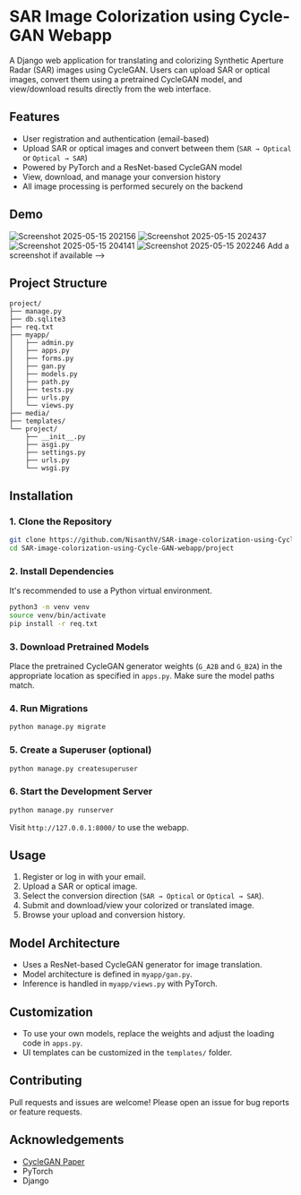# SAR Image Colorization using Cycle-GAN Webapp

A Django web application for translating and colorizing Synthetic Aperture Radar (SAR) images using CycleGAN. Users can upload SAR or optical images, convert them using a pretrained CycleGAN model, and view/download results directly from the web interface.

## Features

- User registration and authentication (email-based)
- Upload SAR or optical images and convert between them (`SAR → Optical` or `Optical → SAR`)
- Powered by PyTorch and a ResNet-based CycleGAN model
- View, download, and manage your conversion history
- All image processing is performed securely on the backend

## Demo


![Screenshot 2025-05-15 202156](https://github.com/user-attachments/assets/5f9e73c8-2203-497c-bb50-8f44aa74a9e6)
![Screenshot 2025-05-15 202437](https://github.com/user-attachments/assets/2b4a6582-f506-4c52-bfed-e3d394656f8b)
![Screenshot 2025-05-15 204141](https://github.com/user-attachments/assets/bcb32aec-1144-4695-94fb-550d3870ef69)
![Screenshot 2025-05-15 202246](https://github.com/user-attachments/assets/d75ab20d-fd86-4936-a449-aed3a6e5bccb)
Add a screenshot if available -->

## Project Structure

```
project/
├── manage.py
├── db.sqlite3
├── req.txt
├── myapp/
│   ├── admin.py
│   ├── apps.py
│   ├── forms.py
│   ├── gan.py
│   ├── models.py
│   ├── path.py
│   ├── tests.py
│   ├── urls.py
│   └── views.py
├── media/
├── templates/
└── project/
    ├── __init__.py
    ├── asgi.py
    ├── settings.py
    ├── urls.py
    └── wsgi.py
```

## Installation

### 1. Clone the Repository

```bash
git clone https://github.com/NisanthV/SAR-image-colorization-using-Cycle-GAN-webapp.git
cd SAR-image-colorization-using-Cycle-GAN-webapp/project
```

### 2. Install Dependencies

It's recommended to use a Python virtual environment.

```bash
python3 -m venv venv
source venv/bin/activate
pip install -r req.txt
```

### 3. Download Pretrained Models

Place the pretrained CycleGAN generator weights (`G_A2B` and `G_B2A`) in the appropriate location as specified in `apps.py`. Make sure the model paths match.

### 4. Run Migrations

```bash
python manage.py migrate
```

### 5. Create a Superuser (optional)

```bash
python manage.py createsuperuser
```

### 6. Start the Development Server

```bash
python manage.py runserver
```

Visit `http://127.0.0.1:8000/` to use the webapp.

## Usage

1. Register or log in with your email.
2. Upload a SAR or optical image.
3. Select the conversion direction (`SAR → Optical` or `Optical → SAR`).
4. Submit and download/view your colorized or translated image.
5. Browse your upload and conversion history.

## Model Architecture

- Uses a ResNet-based CycleGAN generator for image translation.
- Model architecture is defined in `myapp/gan.py`.
- Inference is handled in `myapp/views.py` with PyTorch.

## Customization

- To use your own models, replace the weights and adjust the loading code in `apps.py`.
- UI templates can be customized in the `templates/` folder.

## Contributing

Pull requests and issues are welcome! Please open an issue for bug reports or feature requests.



## Acknowledgements

- [CycleGAN Paper](https://arxiv.org/abs/1703.10593)
- PyTorch
- Django
